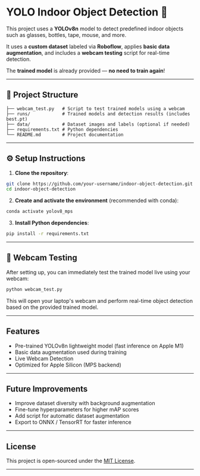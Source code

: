 # YOLO Indoor Object Detection 🚀

This project uses a **YOLOv8n** model to detect predefined indoor objects such as glasses, bottles, tape, mouse, and more.

It uses a **custom dataset** labeled via **Roboflow**, applies **basic data augmentation**, and includes a **webcam testing** script for real-time detection.

The **trained model** is already provided — **no need to train again**!

---

## 📁 Project Structure
```
├── webcam_test.py   # Script to test trained models using a webcam
├── runs/            # Trained models and detection results (includes best.pt)
├── data/            # Dataset images and labels (optional if needed)
├── requirements.txt # Python dependencies
└── README.md        # Project documentation
```

---

## ⚙️ Setup Instructions

1. **Clone the repository**:
```bash
git clone https://github.com/your-username/indoor-object-detection.git
cd indoor-object-detection
```

2. **Create and activate the environment** (recommended with conda):
```bash
conda activate yolov8_mps
```

3. **Install Python dependencies**:
```bash
pip install -r requirements.txt
```

---

## 🎥 Webcam Testing

After setting up, you can immediately test the trained model live using your webcam:

```bash
python webcam_test.py
```

This will open your laptop's webcam and perform real-time object detection based on the provided trained model.

---

## Features
- Pre-trained YOLOv8n lightweight model (fast inference on Apple M1)
- Basic data augmentation used during training
- Live Webcam Detection
- Optimized for Apple Silicon (MPS backend)

---

## Future Improvements
- Improve dataset diversity with background augmentation
- Fine-tune hyperparameters for higher mAP scores
- Add script for automatic dataset augmentation
- Export to ONNX / TensorRT for faster inference

---

## License
This project is open-sourced under the [MIT License](LICENSE).

---

